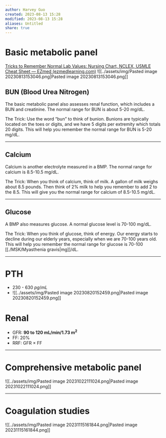 ```yaml
---
author: Harvey Guo
created: 2023-08-13 15:28
modified: 2023-08-13 15:28
aliases: Untitled
share: true
---
```

# Basic metabolic panel
[Tricks to Remember Normal Lab Values: Nursing Chart, NCLEX, USMLE Cheat Sheet — EZmed (ezmedlearning.com)](https://www.ezmedlearning.com/blog/lab-value-nursing-chart-nclex)
![[../assets/img/Pasted image 20230813153046.png|Pasted image 20230813153046.png]]
## BUN (Blood Urea Nitrogen)
The basic metabolic panel also assesses renal function, which includes a BUN and creatinine. 
The normal range for BUN is about 5-20 mg/dL.

The Trick:
Use the word “bun” to think of bunion. 
Bunions are typically located on the toes or digits, and we have 5 digits per extremity which totals 20 digits. 
This will help you remember the normal range for BUN is 5-20 mg/dL. 

---
## Calcium
Calcium is another electrolyte measured in a BMP. 
The normal range for calcium is 8.5-10.5 mg/dL.

The Trick:
When you think of calcium, think of milk.
A gallon of milk weighs about 8.5 pounds. 
Then think of 2% milk to help you remember to add 2 to the 8.5. 
This will give you the normal range for calcium of 8.5-10.5 mg/dL.

---
## Glucose
A BMP also measures glucose. 
A normal glucose level is 70-100 mg/dL.

The Trick:
When you think of glucose, think of energy.
Our energy starts to decline during our elderly years, especially when we are 70-100 years old.
This will help you remember the normal range for glucose is 70-100 [[./MSK/Myasthenia gravis|mg]]/dL.

---
# PTH
- 230 - 630 $pg/mL$
- ![[../assets/img/Pasted image 20230820152459.png|Pasted image 20230820152459.png]]
# Renal
- GFR: **90 to 120 mL/min/1.73 m<sup>2</sup>**
- FF: 20%
- RRF: GFR × FF
---
# Comprehensive metabolic panel
![[../assets/img/Pasted image 20231022111024.png|Pasted image 20231022111024.png]]

---
# Coagulation studies
![[../assets/img/Pasted image 20231115161844.png|Pasted image 20231115161844.png]]